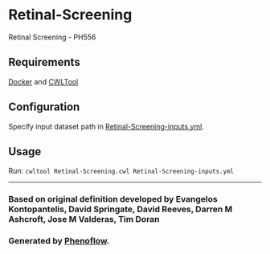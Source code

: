 # Retinal-Screening

Retinal Screening - PH556

## Requirements

[Docker](https://docs.docker.com/install/) and [CWLTool](https://github.com/common-workflow-language/cwltool#install)

## Configuration

Specify input dataset path in [Retinal-Screening-inputs.yml](Retinal-Screening-inputs.yml).

## Usage

Run: `cwltool Retinal-Screening.cwl Retinal-Screening-inputs.yml`

***

### Based on original definition developed by Evangelos Kontopantelis, David Springate, David Reeves, Darren M Ashcroft, Jose M Valderas, Tim Doran
### Generated by [Phenoflow](https://kclhi.org/phenoflow).
